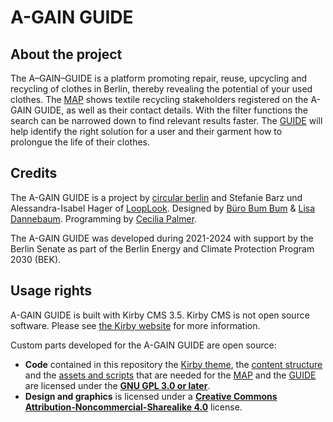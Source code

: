 # A-GAIN GUIDE

## About the project
The A–GAIN–GUIDE is a platform promoting repair, reuse, upcycling and recycling of clothes in Berlin, thereby revealing the potential of your used clothes. The [MAP](https://a-gain.guide/map) shows textile recycling stakeholders registered on the A-GAIN GUIDE, as well as their contact details. With the filter functions the search can be narrowed down to find relevant results faster. The [GUIDE](https://a-gain.guide/guide) will help identify the right solution for a user and their garment how to prolongue the life of their clothes.

## Credits
The A-GAIN GUIDE is a project by [circular berlin](https://circular.berlin/) and Stefanie Barz und Alessandra-Isabel Hager of [LoopLook](https://thelooplook.com/). Designed by [Büro Bum Bum](https://www.buerobumbum.com/) & [Lisa Dannebaum](https://www.instagram.com/lisa.dannebaum/). Programming by [Cecilia Palmer](https://ceciliapalmer.studio). 

The A-GAIN GUIDE was developed during 2021-2024 with support by the Berlin Senate as part of the Berlin Energy and Climate Protection Program 2030 (BEK).

## Usage rights
A-GAIN GUIDE is built with Kirby CMS 3.5. Kirby CMS is not open source software. Please see [the Kirby website](https://getkirby.com) for more information.

Custom parts developed for the A-GAIN GUIDE are open source: 
- **Code** contained in this repository the [Kirby theme](/site/), the [content structure](/content/) and the [assets and  scripts](/assets/) that are needed for the [MAP](https://a-gain.guide/map) and the [GUIDE](https://a-gain.guide/guide) are licensed under the **[GNU GPL 3.0 or later](https://www.gnu.org/licenses/)**.
- **Design and graphics** is licensed under a **[Creative Commons Attribution-Noncommercial-Sharealike 4.0](https://creativecommons.org/licenses/by-nc-sa/4.0/deed.en)** license.
